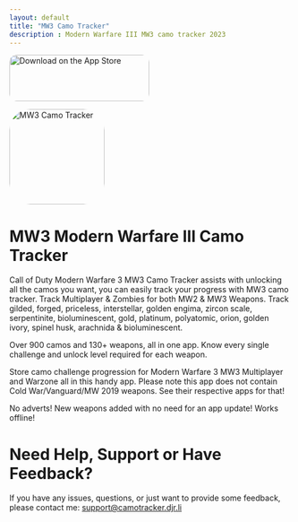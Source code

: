 ```yaml
---
layout: default
title: "MW3 Camo Tracker"
description : Modern Warfare III MW3 camo tracker 2023
---
```

<a href="https://apps.apple.com/us/app/mw3-camo-tracker/id6458876511?itsct=apps_box_badge&amp;itscg=30200" style="display: inline-block; overflow: hidden; border-radius: 13px; width: 250px; height: 83px;"><img src="https://tools.applemediaservices.com/api/badges/download-on-the-app-store/black/en-us?size=250x83&amp;releaseDate=1667692800" alt="Download on the App Store" style="border-radius: 13px; width: 250px; height: 83px;"></a>

<a href="https://apps.apple.com/us/app/mw3-camo-tracker/id6458876511?itscg=30200&amp;itsct=apps_box_appicon" style="width: 170px; height: 170px; border-radius: 22%; overflow: hidden; display: inline-block; vertical-align: middle;"><img src="https://camotracker.djr.li/MW3_CAMOTRACKER.png" alt="MW3 Camo Tracker" style="width: 170px; height: 170px; border-radius: 22%; overflow: hidden; display: inline-block; vertical-align: middle;"></a>

# MW3 Modern Warfare III Camo Tracker
Call of Duty Modern Warfare 3 MW3 Camo Tracker assists with unlocking all the camos you want, you can easily track your progress with MW3 camo tracker.
Track Multiplayer & Zombies for both MW2 & MW3 Weapons. Track gilded, forged, priceless, interstellar, golden engima, zircon scale, serpentinite, bioluminescent, gold, platinum, polyatomic, orion, golden ivory, spinel husk, arachnida & bioluminescent. 

Over 900 camos and 130+ weapons, all in one app.
Know every single challenge and unlock level required for each weapon.

Store camo challenge progression for Modern Warfare 3 MW3 Multiplayer and Warzone all in this handy app. Please note this app does not contain Cold War/Vanguard/MW 2019 weapons. See their respective apps for that!

No adverts!
New weapons added with no need for an app update!
Works offline!

# Need Help, Support or Have Feedback?
If you have any issues, questions, or just want to provide some feedback, please contact me: <support@camotracker.djr.li>
